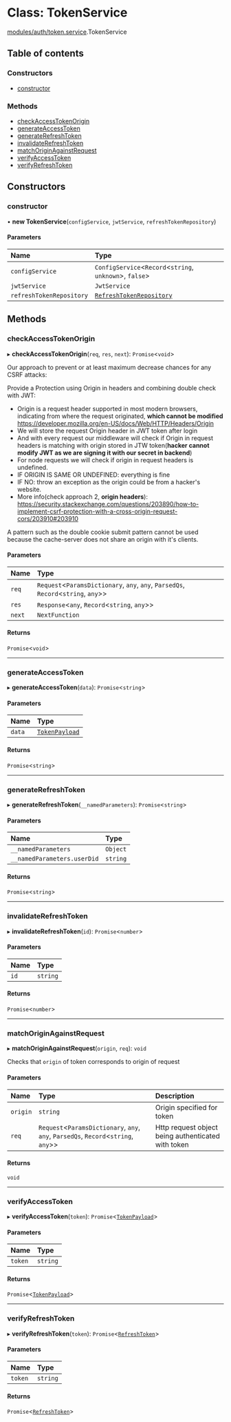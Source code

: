 # Class: TokenService

[modules/auth/token.service](../modules/modules_auth_token_service.md).TokenService

## Table of contents

### Constructors

- [constructor](modules_auth_token_service.TokenService.md#constructor)

### Methods

- [checkAccessTokenOrigin](modules_auth_token_service.TokenService.md#checkaccesstokenorigin)
- [generateAccessToken](modules_auth_token_service.TokenService.md#generateaccesstoken)
- [generateRefreshToken](modules_auth_token_service.TokenService.md#generaterefreshtoken)
- [invalidateRefreshToken](modules_auth_token_service.TokenService.md#invalidaterefreshtoken)
- [matchOriginAgainstRequest](modules_auth_token_service.TokenService.md#matchoriginagainstrequest)
- [verifyAccessToken](modules_auth_token_service.TokenService.md#verifyaccesstoken)
- [verifyRefreshToken](modules_auth_token_service.TokenService.md#verifyrefreshtoken)

## Constructors

### constructor

• **new TokenService**(`configService`, `jwtService`, `refreshTokenRepository`)

#### Parameters

| Name | Type |
| :------ | :------ |
| `configService` | `ConfigService`<`Record`<`string`, `unknown`\>, ``false``\> |
| `jwtService` | `JwtService` |
| `refreshTokenRepository` | [`RefreshTokenRepository`](modules_auth_refreshToken_repository.RefreshTokenRepository.md) |

## Methods

### checkAccessTokenOrigin

▸ **checkAccessTokenOrigin**(`req`, `res`, `next`): `Promise`<`void`\>

Our approach to prevent or at least maximum decrease chances for any CSRF attacks:

Provide a Protection using Origin in headers and combining double check with JWT:
* Origin is a request header supported in most modern browsers, indicating from where the request originated, **which cannot be modified** <https://developer.mozilla.org/en-US/docs/Web/HTTP/Headers/Origin>
* We will store the request Origin header in JWT token after login
* And with every request our middleware will check if Origin in request headers is matching with origin stored in JTW token(**hacker cannot modify JWT as we are signing it with our secret in backend**)
* For node requests we will check if origin in request headers is undefined.
* IF ORIGIN IS SAME OR UNDEFINED: everything is fine
* IF NO: throw an exception as the origin could be from a hacker's website.
* More info(check approach 2, **origin headers**): <https://security.stackexchange.com/questions/203890/how-to-implement-csrf-protection-with-a-cross-origin-request-cors/203910#203910>

A pattern such as the double cookie submit pattern cannot be used because the cache-server does not share an origin with it's clients.

#### Parameters

| Name | Type |
| :------ | :------ |
| `req` | `Request`<`ParamsDictionary`, `any`, `any`, `ParsedQs`, `Record`<`string`, `any`\>\> |
| `res` | `Response`<`any`, `Record`<`string`, `any`\>\> |
| `next` | `NextFunction` |

#### Returns

`Promise`<`void`\>

___

### generateAccessToken

▸ **generateAccessToken**(`data`): `Promise`<`string`\>

#### Parameters

| Name | Type |
| :------ | :------ |
| `data` | [`TokenPayload`](../interfaces/modules_auth_token_service.TokenPayload.md) |

#### Returns

`Promise`<`string`\>

___

### generateRefreshToken

▸ **generateRefreshToken**(`__namedParameters`): `Promise`<`string`\>

#### Parameters

| Name | Type |
| :------ | :------ |
| `__namedParameters` | `Object` |
| `__namedParameters.userDid` | `string` |

#### Returns

`Promise`<`string`\>

___

### invalidateRefreshToken

▸ **invalidateRefreshToken**(`id`): `Promise`<`number`\>

#### Parameters

| Name | Type |
| :------ | :------ |
| `id` | `string` |

#### Returns

`Promise`<`number`\>

___

### matchOriginAgainstRequest

▸ **matchOriginAgainstRequest**(`origin`, `req`): `void`

Checks that `origin` of token corresponds to origin of request

#### Parameters

| Name | Type | Description |
| :------ | :------ | :------ |
| `origin` | `string` | Origin specified for token |
| `req` | `Request`<`ParamsDictionary`, `any`, `any`, `ParsedQs`, `Record`<`string`, `any`\>\> | Http request object being authenticated with token |

#### Returns

`void`

___

### verifyAccessToken

▸ **verifyAccessToken**(`token`): `Promise`<[`TokenPayload`](../interfaces/modules_auth_token_service.TokenPayload.md)\>

#### Parameters

| Name | Type |
| :------ | :------ |
| `token` | `string` |

#### Returns

`Promise`<[`TokenPayload`](../interfaces/modules_auth_token_service.TokenPayload.md)\>

___

### verifyRefreshToken

▸ **verifyRefreshToken**(`token`): `Promise`<[`RefreshToken`](modules_auth_refreshToken_model.RefreshToken.md)\>

#### Parameters

| Name | Type |
| :------ | :------ |
| `token` | `string` |

#### Returns

`Promise`<[`RefreshToken`](modules_auth_refreshToken_model.RefreshToken.md)\>
